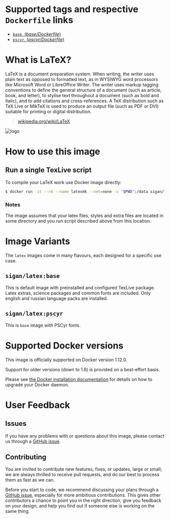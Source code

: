 # Supported tags and respective `Dockerfile` links

- [`base`, (*base/Dockerfile*)](https://github.com/blan4/docker-latex/blob/master/base/Dockerfile)
- [`pscyr`, (*pscyr/Dockerfile*)](https://github.com/blan4/docker-latex/blob/master/pscyr/Dockerfile)

# What is LaTeX?

LaTeX is a document preparation system. When writing, the writer uses plain text as opposed to formatted text, as in WYSIWYG word processors like Microsoft Word or LibreOffice Writer. The writer uses markup tagging conventions to define the general structure of a document (such as article, book, and letter), to stylise text throughout a document (such as bold and italic), and to add citations and cross-references. A TeX distribution such as TeX Live or MikTeX is used to produce an output file (such as PDF or DVI) suitable for printing or digital distribution.

> [wikipedia.org/wiki/LaTeX](https://en.wikipedia.org/wiki/LaTeX)

![logo](https://upload.wikimedia.org/wikipedia/commons/thumb/9/92/LaTeX_logo.svg/100px-LaTeX_logo.svg.png)

# How to use this image

## Run a single TexLive script

To compile your LaTeX work use Docker image directly:

```bash
$ docker run -it --rm --name latexmk --net=none -v "$PWD":/data sigan/latex:pscyr latexmk -pdf -pdflatex="pdflatex %O %S" your_super_latex_file
```

### Notes

The image assumes that your latex files, styles and extra files are located in some directory and you run script described above from this location.

# Image Variants

The `latex` images come in many flavours, each designed for a specific use case.

## `sigan/latex:base`

This is default image with preinstalled and configured TexLive package. Latex extras, science packages and common fonts are included. Only english and russian language packs are installed.

## `sigan/latex:pscyr`

This is `base` image with PSCyr fonts.

# Supported Docker versions

This image is officially supported on Docker version 1.12.0.

Support for older versions (down to 1.6) is provided on a best-effort basis.

Please see [the Docker installation documentation](https://docs.docker.com/installation/) for details on how to upgrade your Docker daemon.

# User Feedback

## Issues

If you have any problems with or questions about this image, please contact us through a [GitHub issue](https://github.com/blan4/docker-latex/issues).

## Contributing

You are invited to contribute new features, fixes, or updates, large or small; we are always thrilled to receive pull requests, and do our best to process them as fast as we can.

Before you start to code, we recommend discussing your plans through a [GitHub issue](https://github.com/blan4/docker-latex/issues), especially for more ambitious contributions. This gives other contributors a chance to point you in the right direction, give you feedback on your design, and help you find out if someone else is working on the same thing.
